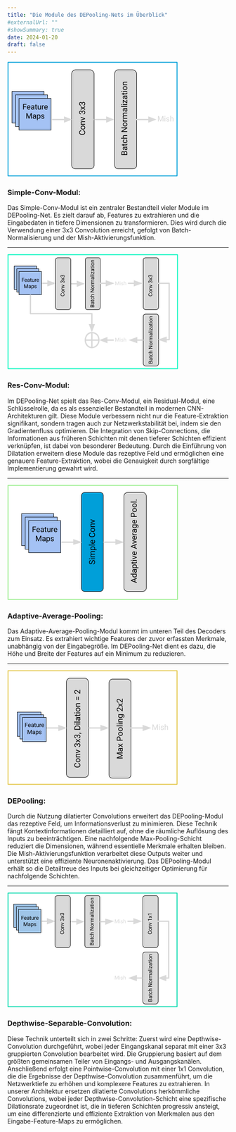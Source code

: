 ```yaml
---
title: "Die Module des DEPooling-Nets im Überblick"
#externalUrl: ""
#showSummary: true
date: 2024-01-20
draft: false
---
```

![Simple Convolution Module](images/Simple_Conv.png)  
### Simple-Conv-Modul:
Das Simple-Conv-Modul ist ein zentraler Bestandteil vieler Module im DEPooling-Net. Es zielt darauf ab, Features zu extrahieren und die Eingabedaten in tiefere Dimensionen zu transformieren. Dies wird durch die Verwendung einer 3x3 Convolution erreicht, gefolgt von Batch-Normalisierung und der Mish-Aktivierungsfunktion.

---

![Residual Convolution Module](images/ResConv.png)  
### Res-Conv-Modul:
Im DEPooling-Net spielt das Res-Conv-Modul, ein Residual-Modul, eine Schlüsselrolle, da es als essenzieller Bestandteil in modernen CNN-Architekturen gilt. Diese Module verbessern nicht nur die Feature-Extraktion signifikant, sondern tragen auch zur Netzwerkstabilität bei, indem sie den Gradientenfluss optimieren. Die Integration von Skip-Connections, die Informationen aus früheren Schichten mit denen tieferer Schichten effizient verknüpfen, ist dabei von besonderer Bedeutung. Durch die Einführung von Dilatation erweitern diese Module das rezeptive Feld und ermöglichen eine genauere Feature-Extraktion, wobei die Genauigkeit durch sorgfältige Implementierung gewahrt wird.

---

![Adaptive Average Pooling Module](images/AAP.png)  
### Adaptive-Average-Pooling:
Das Adaptive-Average-Pooling-Modul kommt im unteren Teil des Decoders zum Einsatz. Es extrahiert wichtige Features der zuvor erfassten Merkmale, unabhängig von der Eingabegröße. Im DEPooling-Net dient es dazu, die Höhe und Breite der Features auf ein Minimum zu reduzieren.

---

![DEPooling Module](images/DEPooling.png)  
### DEPooling:
Durch die Nutzung dilatierter Convolutions erweitert das DEPooling-Modul das rezeptive Feld, um Informationsverlust zu minimieren. Diese Technik fängt Kontextinformationen detailliert auf, ohne die räumliche Auflösung des Inputs zu beeinträchtigen. Eine nachfolgende Max-Pooling-Schicht reduziert die Dimensionen, während essentielle Merkmale erhalten bleiben. Die Mish-Aktivierungsfunktion verarbeitet diese Outputs weiter und unterstützt eine effiziente Neuronenaktivierung. Das DEPooling-Modul erhält so die Detailtreue des Inputs bei gleichzeitiger Optimierung für nachfolgende Schichten.

---

![Depthwise Separable Convolution Module](images/depthwise.png)  
### Depthwise-Separable-Convolution:
Diese Technik unterteilt sich in zwei Schritte: Zuerst wird eine Depthwise-Convolution durchgeführt, wobei jeder Eingangskanal separat mit einer 3x3 gruppierten Convolution bearbeitet wird. Die Gruppierung basiert auf dem größten gemeinsamen Teiler von Eingangs- und Ausgangskanälen. Anschließend erfolgt eine Pointwise-Convolution mit einer 1x1 Convolution, die die Ergebnisse der Depthwise-Convolution zusammenführt, um die Netzwerktiefe zu erhöhen und komplexere Features zu extrahieren. In unserer Architektur ersetzen dilatierte Convolutions herkömmliche Convolutions, wobei jeder Depthwise-Convolution-Schicht eine spezifische Dilationsrate zugeordnet ist, die in tieferen Schichten progressiv ansteigt, um eine differenzierte und effiziente Extraktion von Merkmalen aus den Eingabe-Feature-Maps zu ermöglichen.
